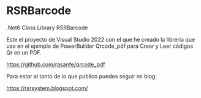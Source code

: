 # RSRBarcode

.Net6 Class Library RSRBarcode

Este el proyecto de Visual Studio 2022 con el que he creado la libreria que uso en el ejemplo de PowerBuilder Qrcode_pdf para Crear y Leer códigos Qr en un PDF.

https://github.com/rasanfe/qrcode_pdf

Para estar al tanto de lo que publico puedes seguir mi blog:

https://rsrsystem.blogspot.com/
